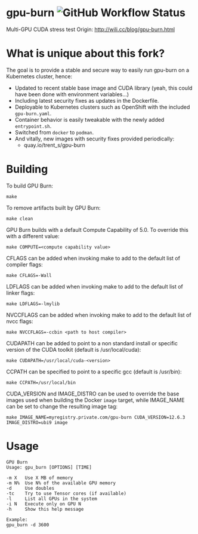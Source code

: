 # gpu-burn ![GitHub Workflow Status](https://quay.io/repository/trent_s/gpu-burn/status)

Multi-GPU CUDA stress test
Origin: http://wili.cc/blog/gpu-burn.html

# What is unique about this fork?
The goal is to provide a stable and secure way to easily run gpu-burn on a Kubernetes cluster, hence:
- Updated to recent stable base image and CUDA library (yeah, this could have been done with environment variables...)
- Including latest security fixes as updates in the Dockerfile.
- Deployable to Kubernetes clusters such as OpenShift with the included `gpu-burn.yaml`.
- Container behavior is easily tweakable with the newly added `entrypoint.sh`.
- Switched from `docker` to `podman`.
- And vitally, new images with security fixes provided periodically:
  - quay.io/trent_s/gpu-burn

# Building
To build GPU Burn:

`make`

To remove artifacts built by GPU Burn:

`make clean`

GPU Burn builds with a default Compute Capability of 5.0.
To override this with a different value:

`make COMPUTE=<compute capability value>`

CFLAGS can be added when invoking make to add to the default
list of compiler flags:

`make CFLAGS=-Wall`

LDFLAGS can be added when invoking make to add to the default
list of linker flags:

`make LDFLAGS=-lmylib`

NVCCFLAGS can be added when invoking make to add to the default
list of nvcc flags:

`make NVCCFLAGS=-ccbin <path to host compiler>`

CUDAPATH can be added to point to a non standard install or
specific version of the CUDA toolkit (default is 
/usr/local/cuda):

`make CUDAPATH=/usr/local/cuda-<version>`

CCPATH can be specified to point to a specific gcc (default is
/usr/bin):

`make CCPATH=/usr/local/bin`

CUDA_VERSION and IMAGE_DISTRO can be used to override the base
images used when building the Docker `image` target, while IMAGE_NAME
can be set to change the resulting image tag:

`make IMAGE_NAME=myregistry.private.com/gpu-burn CUDA_VERSION=12.6.3 IMAGE_DISTRO=ubi9 image`

# Usage

    GPU Burn
    Usage: gpu_burn [OPTIONS] [TIME]
    
    -m X   Use X MB of memory
    -m N%  Use N% of the available GPU memory
    -d     Use doubles
    -tc    Try to use Tensor cores (if available)
    -l     List all GPUs in the system
    -i N   Execute only on GPU N
    -h     Show this help message
    
    Example:
    gpu_burn -d 3600
